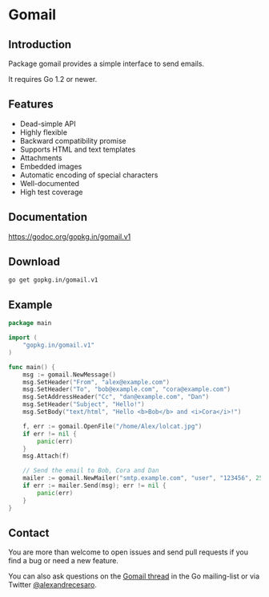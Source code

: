 # Gomail

## Introduction

Package gomail provides a simple interface to send emails.

It requires Go 1.2 or newer.


## Features

 * Dead-simple API
 * Highly flexible
 * Backward compatibility promise
 * Supports HTML and text templates
 * Attachments
 * Embedded images
 * Automatic encoding of special characters
 * Well-documented
 * High test coverage


## Documentation

https://godoc.org/gopkg.in/gomail.v1


## Download

    go get gopkg.in/gomail.v1


## Example
```go
package main

import (
	"gopkg.in/gomail.v1"
)

func main() {
	msg := gomail.NewMessage()
	msg.SetHeader("From", "alex@example.com")
	msg.SetHeader("To", "bob@example.com", "cora@example.com")
	msg.SetAddressHeader("Cc", "dan@example.com", "Dan")
	msg.SetHeader("Subject", "Hello!")
	msg.SetBody("text/html", "Hello <b>Bob</b> and <i>Cora</i>!")

	f, err := gomail.OpenFile("/home/Alex/lolcat.jpg")
	if err != nil {
		panic(err)
	}
	msg.Attach(f)

	// Send the email to Bob, Cora and Dan
	mailer := gomail.NewMailer("smtp.example.com", "user", "123456", 25)
	if err := mailer.Send(msg); err != nil {
		panic(err)
	}
}
```

## Contact

You are more than welcome to open issues and send pull requests if you find a
bug or need a new feature.

You can also ask questions on the [Gomail
thread](https://groups.google.com/d/topic/golang-nuts/ywPpNlmSt6U/discussion)
in the Go mailing-list or via Twitter [@alexandrecesaro](https://twitter.com/alexandrecesaro).
